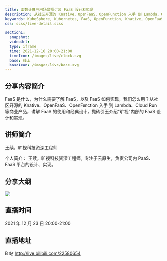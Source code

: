 ```yaml
---
title: 函数计算应用场景探讨及 FaaS 设计和实现
description: 从社区开源的 Knative、OpenFaaS、OpenFunction 入手 到 Lambda、Cloud Run 等商业产品，讲解 FaaS 的使用和经典设计，抛砖引玉介绍"旷视"内部的 FaaS 设计和实现。
keywords: KubeSphere, Kubernetes, FaaS, OpenFunction, Knative, OpenFaaS
css: scss/live-detail.scss

section1:
  snapshot: 
  videoUrl: 
  type: iframe
  time: 2021-12-16 20:00-21:00
  timeIcon: /images/live/clock.svg
  base: 线上
  baseIcon: /images/live/base.svg
---
```

## 分享内容简介

FaaS 是什么，为什么需要了解 FaaS，以及 FaaS 如何实现，我们怎么用？从社区开源的 Knative、OpenFaaS、OpenFunction 入手 到 Lambda、Cloud Run 等商业产品，讲解 FaaS 的使用和经典设计，抛砖引玉介绍"旷视"内部的 FaaS 设计和实现。

## 讲师简介

王续，旷视科技资深工程师

个人简介：
王续，旷视科技资深工程师。专注于云原生，负责公司内 PaaS、FaaS 平台的设计、实现。


## 分享大纲

![](https://pek3b.qingstor.com/kubesphere-community/images/faas1223-live.png)

## 直播时间

2021 年 12 月 23 日 20:00-21:00

## 直播地址

B 站  http://live.bilibili.com/22580654


